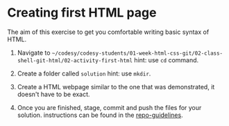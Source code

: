 # Creating first HTML page

The aim of this exercise to get you comfortable writing basic syntax of HTML.

1. Navigate to `~/codesy/codesy-students/01-week-html-css-git/02-class-shell-git-html/02-activity-first-html` hint: use `cd` command.

2. Create a folder called `solution` hint: use `mkdir`.

3. Create a HTML webpage similar to the one that was demonstrated, it doesn't have to be exact.

4. Once you are finished, stage, commit and push the files for your solution. instructions can be found in the [repo-guidelines](../../../repo-guidelines.md).